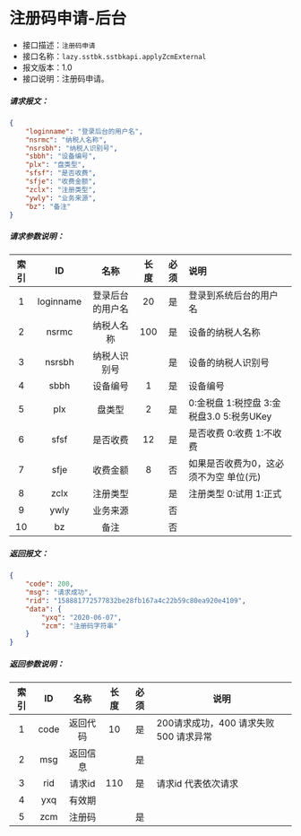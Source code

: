 # 注册码申请-后台

- 接口描述：`注册码申请`
- 接口名称：`lazy.sstbk.sstbkapi.applyZcmExternal`
- 报文版本：1.0
- 接口说明：注册码申请。

##### 请求报文：
```json
{
	"loginname": "登录后台的用户名",
	"nsrmc": "纳税人名称",
	"nsrsbh": "纳税人识别号",
	"sbbh": "设备编号",
	"plx": "盘类型",
	"sfsf": "是否收费",
	"sfje": "收费金额",
	"zclx": "注册类型",
	"ywly": "业务来源",
	"bz": "备注"
}
```
#####  请求参数说明：

| 索引 |    ID    |     名称     | 长度 | 必须 | 说明                                    |
| :--: | :------: | :----------: | :--: | :--: | :-------------------------------------- |
|  1   | loginname |  登录后台的用户名  | 20  |  是  | 登录到系统后台的用户名                     |
|  2   |  nsrmc  | 纳税人名称 |  100  |  是  | 设备的纳税人名称                        |
| 3 | nsrsbh | 纳税人识别号 |  | 是 | 设备的纳税人识别号 |
| 4 | sbbh | 设备编号 | 1 | 是 | 设备编号 |
|  5   |   plx   |   盘类型   |  2   |  是  | 0:金税盘 1:税控盘 3:金税盘3.0 5:税务UKey |
|  6   |   sfsf   |   是否收费   |  12  |  是  | 是否收费 0:收费 1:不收费 |
|  7   | sfje |  收费金额  |  8  |  否  | 如果是否收费为0，这必须不为空 单位(元) |
|  8   | zclx |  注册类型  |    |  是  | 注册类型 0:试用 1:正式 |
| 9 | ywly | 业务来源 | | 否 |  |
| 10 | bz | 备注 | | 否 |  |




##### 返回报文：

```json
{
	"code": 200,
	"msg": "请求成功",
	"rid": "158881772577832be28fb167a4c22b59c80ea920e4109",
	"data": {
		"yxq": "2020-06-07",
		"zcm": "注册码字符串"
	}
}
```

#####  返回参数说明：


| 索引 |        ID        |   名称    |   长度   | 必须 | 说明                                                         |
| :--: | :--------------: | :-------: | :------: | :--: | ------------------------------------------------------------ |
|  1   |       code       | 返回代码 |  10  |  是  | 200请求成功，400 请求失败 500 请求异常                       |
|  2   |       msg        | 返回信息  |          |  是  |                                                              |
|  3   |     rid     | 请求id | 110 |  是  | 请求id 代表依次请求            |
|  4   |   yxq    | 有效期 |        |    |                                                              |
|  5   |   zcm   | 注册码 |        |  是  |                                                              |
